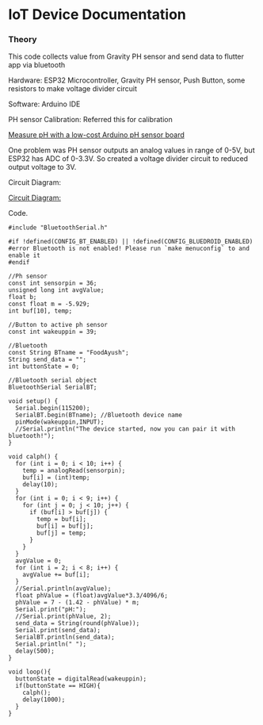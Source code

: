 # IoT Device Documentation

### Theory

This code collects value from Gravity PH sensor and send data to flutter app via bluetooth

Hardware: ESP32 Microcontroller, Gravity PH sensor, Push Button, some resistors to make voltage divider circuit

Software: Arduino IDE

PH sensor Calibration: Referred this for calibration 

[Measure pH with a low-cost Arduino pH sensor board](https://www.e-tinkers.com/2019/11/measure-ph-with-a-low-cost-arduino-ph-sensor-board/)

One problem was PH sensor outputs an analog values in range of 0-5V, but ESP32 has ADC of 0-3.3V. So created a voltage divider circuit to reduced output voltage to 3V. 

Circuit Diagram:

[Circuit Diagram:](https://imgur.com/EgfksJK)

Code. 

```arduino
#include "BluetoothSerial.h"

#if !defined(CONFIG_BT_ENABLED) || !defined(CONFIG_BLUEDROID_ENABLED)
#error Bluetooth is not enabled! Please run `make menuconfig` to and enable it
#endif

//Ph sensor 
const int sensorpin = 36;
unsigned long int avgValue;
float b;
const float m = -5.929;
int buf[10], temp;

//Button to active ph sensor
const int wakeuppin = 39;

//Bluetooth
const String BTname = "FoodAyush";
String send_data = "";
int buttonState = 0; 

//Bluetooth serial object
BluetoothSerial SerialBT;

void setup() {
  Serial.begin(115200);
  SerialBT.begin(BTname); //Bluetooth device name
  pinMode(wakeuppin,INPUT);
  //Serial.println("The device started, now you can pair it with bluetooth!");
}

void calph() {
  for (int i = 0; i < 10; i++) {
    temp = analogRead(sensorpin);
    buf[i] = (int)temp;
    delay(10);
  }
  for (int i = 0; i < 9; i++) {
    for (int j = 0; j < 10; j++) {
      if (buf[i] > buf[j]) {
        temp = buf[i];
        buf[i] = buf[j];
        buf[j] = temp;
      }
    }
  }
  avgValue = 0;
  for (int i = 2; i < 8; i++) {
    avgValue += buf[i];
  }
  //Serial.println(avgValue);
  float phValue = (float)avgValue*3.3/4096/6;
  phValue = 7 - (1.42 - phValue) * m;
  Serial.print("pH:");
  //Serial.print(phValue, 2);
  send_data = String(round(phValue));
  Serial.print(send_data);
  SerialBT.println(send_data);
  Serial.println(" ");
  delay(500);
}

void loop(){
  buttonState = digitalRead(wakeuppin);
  if(buttonState == HIGH){
    calph();
    delay(1000);
  }
}
```
